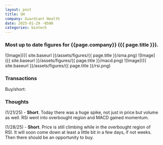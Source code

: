 ```yaml
---
layout: post
title: GH
company: Guardiant Health
date: 2025-01-29 -0500
categories: biotech
---
```


### Most up to date figures for {{page.company}} ({{ page.title }}).

![Image]({{ site.baseurl }}/assets/figures/{{ page.title }}/sma.png)
![Image]({{ site.baseurl }}/assets/figures/{{ page.title }}/macd.png)
![Image]({{ site.baseurl }}/assets/figures/{{ page.title }}/rsi.png)

### Transactions

Buy/short:

### Thoughts
(1/21/25) - **Short**. Today there was a huge spike, not just in price but volume as well. RSi went into overbought region and MACD gained momentum. 

(1/28/25) - **Short**. Price is still climbing while in the overbought region of RSI. It will soon come down at least a little bit in a few days, if not weeks. Then there should be an opportunity to buy. 